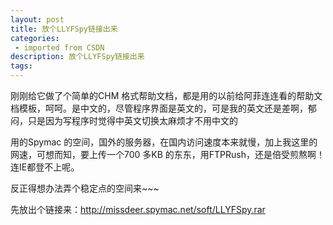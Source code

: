 ```yaml
---
layout: post
title: 放个LLYFSpy链接出来
categories: 
 - imported from CSDN
description: 放个LLYFSpy链接出来
tags: 
---
```


刚刚给它做了个简单的CHM 格式帮助文档，都是用的以前给阿菲连连看的帮助文档模板，呵呵。是中文的，尽管程序界面是英文的，可是我的英文还是差啊，郁闷，只是因为写程序时觉得中英文切换太麻烦才不用中文的

用的Spymac 的空间，国外的服务器，在国内访问速度本来就慢，加上我这里的网速，可想而知，要上传一个700 多KB 的东东，用FTPRush，还是倍受煎熬啊！连IE都登不上呢。

反正得想办法弄个稳定点的空间来~~~

先放出个链接来：http://missdeer.spymac.net/soft/LLYFSpy.rar
